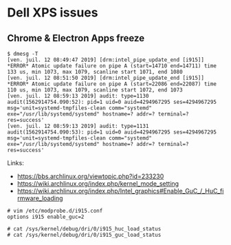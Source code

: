 # Dell XPS issues

## Chrome & Electron Apps freeze

```
$ dmesg -T
[ven. juil. 12 08:49:47 2019] [drm:intel_pipe_update_end [i915]] *ERROR* Atomic update failure on pipe A (start=14710 end=14711) time 133 us, min 1073, max 1079, scanline start 1071, end 1080
[ven. juil. 12 08:51:50 2019] [drm:intel_pipe_update_end [i915]] *ERROR* Atomic update failure on pipe A (start=22086 end=22087) time 110 us, min 1073, max 1079, scanline start 1072, end 1073
[ven. juil. 12 08:59:13 2019] audit: type=1130 audit(1562914754.090:52): pid=1 uid=0 auid=4294967295 ses=4294967295 msg='unit=systemd-tmpfiles-clean comm="systemd" exe="/usr/lib/systemd/systemd" hostname=? addr=? terminal=? res=success'
[ven. juil. 12 08:59:13 2019] audit: type=1131 audit(1562914754.090:53): pid=1 uid=0 auid=4294967295 ses=4294967295 msg='unit=systemd-tmpfiles-clean comm="systemd" exe="/usr/lib/systemd/systemd" hostname=? addr=? terminal=? res=success'
```

Links:
- https://bbs.archlinux.org/viewtopic.php?id=233230
- https://wiki.archlinux.org/index.php/kernel_mode_setting
- https://wiki.archlinux.org/index.php/Intel_graphics#Enable_GuC_/_HuC_firmware_loading

```
# vim /etc/modprobe.d/i915.conf
options i915 enable_guc=2
```

```
# cat /sys/kernel/debug/dri/0/i915_huc_load_status
# cat /sys/kernel/debug/dri/0/i915_guc_load_status
```